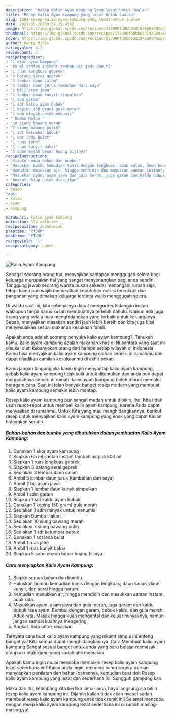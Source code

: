 ```yaml
---
description: "Resep Kalio Ayam Kampung yang lezat Untuk Jualan"
title: "Resep Kalio Ayam Kampung yang lezat Untuk Jualan"
slug: 1201-resep-kalio-ayam-kampung-yang-lezat-untuk-jualan
date: 2021-05-26T09:57:29.450Z
image: https://img-global.cpcdn.com/recipes/573990fd0bb63d19/680x482cq70/kalio-ayam-kampung-foto-resep-utama.jpg
thumbnail: https://img-global.cpcdn.com/recipes/573990fd0bb63d19/680x482cq70/kalio-ayam-kampung-foto-resep-utama.jpg
cover: https://img-global.cpcdn.com/recipes/573990fd0bb63d19/680x482cq70/kalio-ayam-kampung-foto-resep-utama.jpg
author: Henry Miles
ratingvalue: 4.7
reviewcount: 3
recipeingredient:
- "1 ekor ayam kampung"
- "65 ml santan instant tambah air jadi 500 ml"
- "1 ruas lengkuas geprek"
- "3 batang serai geprek"
- "3 lembar daun salam"
- "5 lembar daun jeruk tambahan dari saya"
- "2 biji asam jawa"
- "1 lembar daun kunyit simpulkan"
- "1 sdm garam"
- "1 sdt kaldu ayam bubuk"
- "1 keping (50 gram) gula merah"
- "1 sdm minyak untuk menumis"
- " Bumbu Halus "
- "10 siung bawang merah"
- "7 siung bawang putih"
- "1 sdt ketumbar bubuk"
- "1 sdt lada bulat"
- "1 ruas jahe"
- "1 ruas kunyit bakar"
- "5 cabe merah besar buang bijinya"
recipeinstructions:
- "Siapkn semua bahan dan bumbu."
- "Haluskan bumbu kemudian tumis dengan lengkuas, daun salam, daun kunyit, dan serai hingga harum."
- "Kemudian masukkan air, hingga mendidih dan masukkan santan instant, aduk rata."
- "Masukkan ayam, asam jawa dan gula merah, juga garam dan kaldu bubuk rasa ayam. Bumbui dengan garam, bubuk kaldu, dan gula merah. Aduk rata. Masak hingga kuah mengental dan keluar minyaknya, namun jangan sampai kuahnya mengering."
- "Angkat. Siap untuk disajikan"
categories:
- Resep
tags:
- kalio
- ayam
- kampung

katakunci: kalio ayam kampung 
nutrition: 224 calories
recipecuisine: Indonesian
preptime: "PT38M"
cooktime: "PT45M"
recipeyield: "1"
recipecategory: Lunch

---
```



![Kalio Ayam Kampung](https://img-global.cpcdn.com/recipes/573990fd0bb63d19/680x482cq70/kalio-ayam-kampung-foto-resep-utama.jpg)

Sebagai seorang orang tua, menyajikan santapan menggugah selera bagi keluarga merupakan hal yang sangat menyenangkan bagi anda sendiri. Tanggung jawab seorang  wanita bukan sekedar menangani rumah saja, tetapi kamu pun wajib memastikan kebutuhan nutrisi tercukupi dan panganan yang dimakan keluarga tercinta wajib menggugah selera.

Di waktu  saat ini, kita sebenarnya dapat mengorder hidangan instan walaupun tanpa harus susah membuatnya terlebih dahulu. Namun ada juga orang yang selalu mau menghidangkan yang terbaik untuk keluarganya. Sebab, menyajikan masakan sendiri jauh lebih bersih dan kita juga bisa menyesuaikan sesuai makanan kesukaan famili. 



Apakah anda adalah seorang penyuka kalio ayam kampung?. Tahukah kamu, kalio ayam kampung adalah makanan khas di Nusantara yang saat ini disukai oleh kebanyakan orang dari hampir setiap wilayah di Indonesia. Kamu bisa menyajikan kalio ayam kampung olahan sendiri di rumahmu dan dapat dijadikan camilan kesukaanmu di akhir pekan.

Kamu jangan bingung jika kamu ingin menyantap kalio ayam kampung, sebab kalio ayam kampung tidak sulit untuk ditemukan dan anda pun dapat mengolahnya sendiri di rumah. kalio ayam kampung boleh dibuat memalui beragam cara. Saat ini telah banyak banget resep modern yang membuat kalio ayam kampung semakin lebih mantap.

Resep kalio ayam kampung pun sangat mudah untuk dibikin, lho. Kita tidak usah repot-repot untuk membeli kalio ayam kampung, karena Anda dapat menyajikan di rumahmu. Untuk Kita yang mau menghidangkannya, berikut resep untuk menyajikan kalio ayam kampung yang enak yang dapat Kalian hidangkan sendiri.

<!--inarticleads1-->

##### Bahan-bahan dan bumbu yang dibutuhkan dalam pembuatan Kalio Ayam Kampung:

1. Gunakan 1 ekor ayam kampung
1. Siapkan 65 ml santan instant tambah air jadi 500 ml
1. Siapkan 1 ruas lengkuas geprek
1. Siapkan 3 batang serai geprek
1. Sediakan 3 lembar daun salam
1. Ambil 5 lembar daun jeruk (tambahan dari saya)
1. Ambil 2 biji asam jawa
1. Siapkan 1 lembar daun kunyit simpulkan
1. Ambil 1 sdm garam
1. Siapkan 1 sdt kaldu ayam bubuk
1. Gunakan 1 keping (50 gram) gula merah
1. Sediakan 1 sdm minyak untuk menumis
1. Siapkan  Bumbu Halus :
1. Sediakan 10 siung bawang merah
1. Sediakan 7 siung bawang putih
1. Sediakan 1 sdt ketumbar bubuk
1. Gunakan 1 sdt lada bulat
1. Ambil 1 ruas jahe
1. Ambil 1 ruas kunyit bakar
1. Siapkan 5 cabe merah besar buang bijinya




<!--inarticleads2-->

##### Cara menyiapkan Kalio Ayam Kampung:

1. Siapkn semua bahan dan bumbu.
1. Haluskan bumbu kemudian tumis dengan lengkuas, daun salam, daun kunyit, dan serai hingga harum.
1. Kemudian masukkan air, hingga mendidih dan masukkan santan instant, aduk rata.
1. Masukkan ayam, asam jawa dan gula merah, juga garam dan kaldu bubuk rasa ayam. Bumbui dengan garam, bubuk kaldu, dan gula merah. Aduk rata. Masak hingga kuah mengental dan keluar minyaknya, namun jangan sampai kuahnya mengering.
1. Angkat. Siap untuk disajikan




Ternyata cara buat kalio ayam kampung yang nikamt simple ini enteng banget ya! Kita semua dapat menghidangkannya. Cara Membuat kalio ayam kampung Sangat sesuai banget untuk anda yang baru belajar memasak ataupun untuk kamu yang sudah ahli memasak.

Apakah kamu ingin mulai mencoba membikin resep kalio ayam kampung lezat sederhana ini? Kalau anda ingin, mending kamu segera buruan menyiapkan peralatan dan bahan-bahannya, kemudian buat deh Resep kalio ayam kampung yang lezat dan sederhana ini. Sungguh gampang kan. 

Maka dari itu, ketimbang kita berfikir lama-lama, hayo langsung aja bikin resep kalio ayam kampung ini. Dijamin kalian tiidak akan nyesel sudah membuat resep kalio ayam kampung enak tidak rumit ini! Selamat mencoba dengan resep kalio ayam kampung lezat sederhana ini di rumah masing-masing,ya!.

